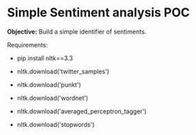 
# Simple Sentiment analysis POC

  
**Objective:** Build a simple identifier of sentiments. 

  
 
Requirements:

- pip install nltk==3.3

- nltk.download('twitter_samples')

- nltk.download('punkt')

- nltk.download('wordnet')

- nltk.download('averaged_perceptron_tagger')

- nltk.download('stopwords')
